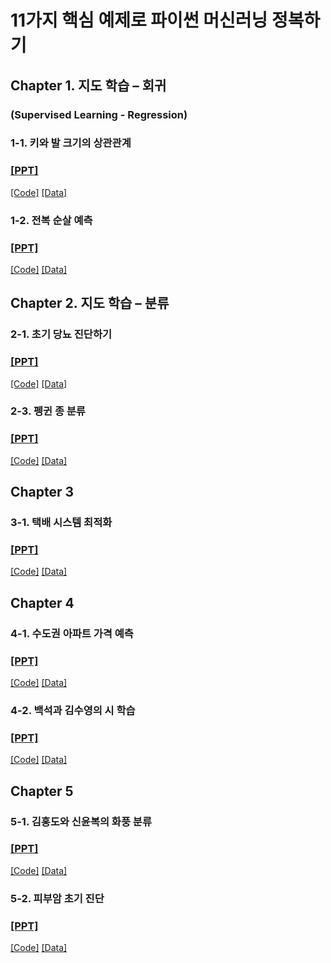 # 11가지 핵심 예제로 파이썬 머신러닝 정복하기 

## Chapter 1. 지도 학습 – 회귀
### (Supervised Learning - Regression)

### 1-1. 키와 발 크기의 상관관계
### [[PPT]](https://docs.google.com/presentation/d/1eGJ7v2UiuA5Fe0j_TliRPLl72jZz61Fkzv64jJaKwJ4/edit?usp=sharing)
[[Code]](https://github.com/dscoool/machinelearning11/blob/main/1.%ED%82%A4%EC%99%80_%EB%B0%9C%ED%81%AC%EA%B8%B0%EC%9D%98_%EC%83%81%EA%B4%80%EA%B4%80%EA%B3%84(%ED%95%99%EC%8A%B5%EC%A7%80).ipynb)
[[Data]]()

### 1-2. 전복 순살 예측
### [[PPT]](https://docs.google.com/presentation/d/1vS9OUjskLjTPCd6fv3i17KWbR0Bv_MaS7KfctBDZisk/edit?usp=sharing)
[[Code]](https://github.com/dscoool/machinelearning11/blob/main/2.%EC%A0%84%EB%B3%B5_%EC%88%9C%EC%82%B4_%EB%AC%B4%EA%B2%8C_%EC%98%88%EC%B8%A1(%ED%95%99%EC%8A%B5%EC%A7%80).ipynb)
[[Data]](https://github.com/dscoool/machinelearning11/tree/main/01_02.%20%EC%A0%84%EB%B3%B5%20%EC%88%9C%EC%82%B4%20%EB%AC%B4%EA%B2%8C%20%EC%98%88%EC%B8%A1%20%EB%8D%B0%EC%9D%B4%ED%84%B0)

## Chapter 2. 지도 학습 – 분류
### 2-1. 초기 당뇨 진단하기
### [[PPT]](https://docs.google.com/presentation/d/1cN377iPt-FOc8Y5E63ezkrY4on-V16tR5cA-zUfZQHA/edit?usp=sharing)
[[Code]](https://github.com/dscoool/machinelearning11/blob/main/2.%EC%A0%84%EB%B3%B5_%EC%88%9C%EC%82%B4_%EB%AC%B4%EA%B2%8C_%EC%98%88%EC%B8%A1(%ED%95%99%EC%8A%B5%EC%A7%80).ipynb)
[[Data]](https://github.com/dscoool/machinelearning11/tree/main/02_01.%20%EC%B4%88%EA%B8%B0%20%EB%8B%B9%EB%87%A8%20%EC%A7%84%EB%8B%A8%ED%95%98%EA%B8%B0%20%EB%8D%B0%EC%9D%B4%ED%84%B0)


### 2-3. 펭귄 종 분류
### [[PPT]](https://docs.google.com/presentation/d/126mxcSVvJlfLnedyhCoipnRzyYvFrLilcpGZWz4zyUk/edit?usp=sharing)
[[Code]](https://github.com/dscoool/machinelearning11/blob/main/5.%ED%8E%AD%EA%B7%84_%EC%A2%85_%EB%B6%84%EB%A5%98(%ED%95%99%EC%8A%B5%EC%A7%80).ipynb)
[[Data]](https://github.com/dscoool/machinelearning11/tree/main/02_03.%20%ED%8E%AD%EA%B7%84%20%EC%A2%85%20%EB%B6%84%EB%A5%98%20%EB%8D%B0%EC%9D%B4%ED%84%B0)

## Chapter 3
### 3-1. 택배 시스템 최적화
### [[PPT]](https://docs.google.com/presentation/d/1TUobKpB5x-r6oqbk6gdnvPfwuhwC2FWqojkIwx9NDm8/edit?usp=sharing)
[[Code]](https://github.com/dscoool/machinelearning11/blob/main/7.%ED%83%9D%EB%B0%B0_%EC%8B%9C%EC%8A%A4%ED%85%9C_%EC%B5%9C%EC%A0%81%ED%99%94(%ED%95%99%EC%8A%B5%EC%A7%80).ipynb)
[[Data]](https://github.com/dscoool/machinelearning11/tree/main/03_01.%20%ED%83%9D%EB%B0%B0%EC%8B%9C%EC%8A%A4%ED%85%9C%20%EC%B5%9C%EC%A0%81%ED%99%94%20%EB%8D%B0%EC%9D%B4%ED%84%B0)

## Chapter 4

### 4-1. 수도권 아파트 가격 예측
### [[PPT]](https://docs.google.com/presentation/d/1RziQH2YslfW-J6qWsCm41DlZGeYdiOo4YoH2LvbphVw/edit?usp=sharing)
[[Code]](https://github.com/dscoool/machinelearning11/blob/main/8.%EC%88%98%EB%8F%84%EA%B6%8C_%EC%95%84%ED%8C%8C%ED%8A%B8_%EA%B0%80%EA%B2%A9_%EC%98%88%EC%B8%A1(%ED%95%99%EC%8A%B5%EC%A7%80).ipynb)
[[Data]]()

### 4-2. 백석과 김수영의 시 학습
### [[PPT]](https://docs.google.com/presentation/d/1yBdRNuo2d74TH9dSDDGMEKcMfkMy0k0osmJB0kCeoAE/edit?usp=sharing)
[[Code]](https://github.com/dscoool/machinelearning11/blob/main/9.%EB%B0%B1%EC%84%9D%EA%B3%BC_%EA%B9%80%EC%88%98%EC%98%81%EC%9D%98_%EC%8B%9C_%ED%95%99%EC%8A%B5(%ED%95%99%EC%8A%B5%EC%A7%80).ipynb)
[[Data]](https://github.com/dscoool/machinelearning11/tree/main/04_02.%20%EB%B0%B1%EC%84%9D%EA%B3%BC%20%EA%B9%80%EC%88%98%EC%98%81%EC%9D%98%20%EC%8B%9C%20%ED%95%99%EC%8A%B5%20%EB%8D%B0%EC%9D%B4%ED%84%B0)


## Chapter 5

### 5-1. 김홍도와 신윤복의 화풍 분류
### [[PPT]](https://docs.google.com/presentation/d/1oRo3uU_b1yl-jiwPoYpjaK84X17dIZyHDAgSmTtKYiU/edit?usp=sharing) 
[[Code]](https://github.com/dscoool/machinelearning11/blob/main/10.%EA%B9%80%ED%99%8D%EB%8F%84%EC%99%80_%EC%8B%A0%EC%9C%A4%EB%B3%B5%EC%9D%98_%ED%99%94%ED%92%8D_%EB%B6%84%EB%A5%98(%ED%95%99%EC%8A%B5%EC%A7%80).ipynb)
[[Data]](https://github.com/dscoool/machinelearning11/tree/main/05_01.%20%EA%B9%80%ED%99%8D%EB%8F%84%EC%99%80%20%EC%8B%A0%EC%9C%A4%EB%B3%B5%EC%9D%98%20%ED%99%94%ED%92%8D%20%EB%B6%84%EB%A5%98%20%EB%8D%B0%EC%9D%B4%ED%84%B0/pic)


### 5-2. 피부암 초기 진단
### [[PPT]](https://docs.google.com/presentation/d/1H5WZFUrUy1FX0TozhLZvUSNlcI27ZaFdln_IxQc_t3Q/edit?usp=sharing)
[[Code]](https://github.com/dscoool/machinelearning11/blob/main/11.%ED%94%BC%EB%B6%80%EC%95%94_%EC%B4%88%EA%B8%B0_%EC%A7%84%EB%8B%A8(%ED%95%99%EC%8A%B5%EC%A7%80).ipynb)
[[Data]](https://github.com/dscoool/machinelearning11/tree/main/05_02.%20%ED%94%BC%EB%B6%80%EC%95%94%20%EC%B4%88%EA%B8%B0%20%EC%A7%84%EB%8B%A8%20%EB%8D%B0%EC%9D%B4%ED%84%B0)
